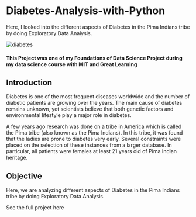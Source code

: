 # Diabetes-Analysis-with-Python
Here, I looked into the different aspects of Diabetes in the Pima Indians tribe by doing Exploratory Data Analysis.

![diabetes](https://user-images.githubusercontent.com/98132382/230724464-de710380-4f9e-427b-b5e0-b5b96c687b6d.jpg)

#### This Project was one of my Foundations of Data Science Project during my data science course with MIT and Great Learning

## Introduction

Diabetes is one of the most frequent diseases worldwide and the number of diabetic patients are growing over the years. The main cause of diabetes remains unknown, yet scientists believe that both genetic factors and environmental lifestyle play a major role in diabetes.

A few years ago research was done on a tribe in America which is called the Pima tribe (also known as the Pima Indians). In this tribe, it was found that the ladies are prone to diabetes very early. Several constraints were placed on the selection of these instances from a larger database. In particular, all patients were females at least 21 years old of Pima Indian heritage.

## Objective
Here, we are analyzing different aspects of Diabetes in the Pima Indians tribe by doing Exploratory Data Analysis.

See the full project here
